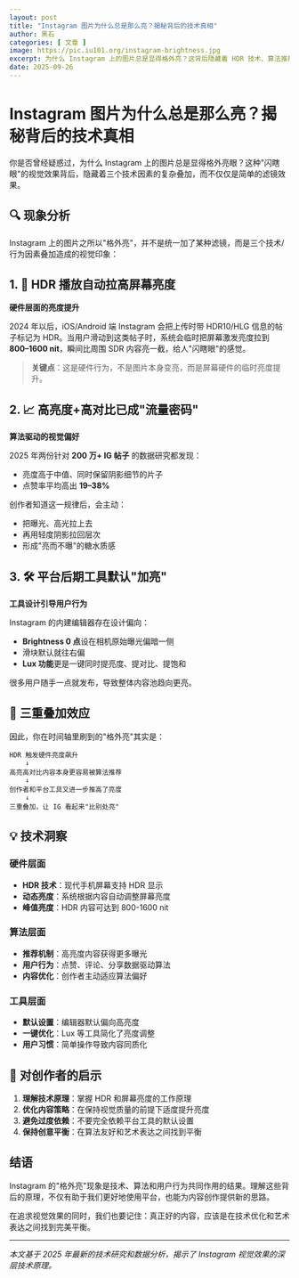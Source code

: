 ```yaml
---
layout: post
title: "Instagram 图片为什么总是那么亮？揭秘背后的技术真相"
author: 黑石
categories: [ 文章 ]
image: https://pic.iu101.org/instagram-brightness.jpg
excerpt: 为什么 Instagram 上的图片总是显得格外亮？这背后隐藏着 HDR 技术、算法推荐和用户行为的复杂交互。本文深度解析这一现象的技术原理。
date: 2025-09-26
---
```


# Instagram 图片为什么总是那么亮？揭秘背后的技术真相

你是否曾经疑惑过，为什么 Instagram 上的图片总是显得格外亮眼？这种"闪瞎眼"的视觉效果背后，隐藏着三个技术因素的复杂叠加，而不仅仅是简单的滤镜效果。

## 🔍 现象分析

Instagram 上的图片之所以"格外亮"，并不是统一加了某种滤镜，而是三个技术/行为因素叠加造成的视觉印象：

## 1. 📱 HDR 播放自动拉高屏幕亮度

**硬件层面的亮度提升**

2024 年以后，iOS/Android 端 Instagram 会把上传时带 HDR10/HLG 信息的帖子标记为 HDR。当用户滑动到这类帖子时，系统会临时把屏幕激发亮度拉到 **800–1600 nit**，瞬间比周围 SDR 内容亮一截，给人"闪瞎眼"的感觉。

> **关键点**：这是硬件行为，不是图片本身变亮，而是屏幕硬件的临时亮度提升。

## 2. 📈 高亮度+高对比已成"流量密码"

**算法驱动的视觉偏好**

2025 年两份针对 **200 万+ IG 帖子** 的数据研究都发现：
- 亮度高于中值、同时保留阴影细节的片子
- 点赞率平均高出 **19–38%**

创作者知道这一规律后，会主动：
- 把曝光、高光拉上去
- 再用轻度阴影拉回层次
- 形成"亮而不曝"的糖水质感

## 3. 🛠️ 平台后期工具默认"加亮"

**工具设计引导用户行为**

Instagram 的内建编辑器存在设计偏向：
- **Brightness 0 点**设在相机原始曝光偏暗一侧
- 滑块默认就往右偏
- **Lux 功能**更是一键同时提亮度、提对比、提饱和

很多用户随手一点就发布，导致整体内容池趋向更亮。

## 🔄 三重叠加效应

因此，你在时间轴里刷到的"格外亮"其实是：

```
HDR 触发硬件亮度飙升 
    ↓
高亮高对比内容本身更容易被算法推荐 
    ↓
创作者和平台工具又进一步推高了亮度
    ↓
三重叠加，让 IG 看起来"比别处亮"
```

## 💡 技术洞察

### 硬件层面
- **HDR 技术**：现代手机屏幕支持 HDR 显示
- **动态亮度**：系统根据内容自动调整屏幕亮度
- **峰值亮度**：HDR 内容可达到 800-1600 nit

### 算法层面
- **推荐机制**：高亮度内容获得更多曝光
- **用户行为**：点赞、评论、分享数据驱动算法
- **内容优化**：创作者主动适应算法偏好

### 工具层面
- **默认设置**：编辑器默认偏向高亮度
- **一键优化**：Lux 等工具简化了亮度调整
- **用户习惯**：简单操作导致内容同质化

## 🎯 对创作者的启示

1. **理解技术原理**：掌握 HDR 和屏幕亮度的工作原理
2. **优化内容策略**：在保持视觉质量的前提下适度提升亮度
3. **避免过度依赖**：不要完全依赖平台工具的默认设置
4. **保持创意平衡**：在算法友好和艺术表达之间找到平衡

## 结语

Instagram 的"格外亮"现象是技术、算法和用户行为共同作用的结果。理解这些背后的原理，不仅有助于我们更好地使用平台，也能为内容创作提供新的思路。

在追求视觉效果的同时，我们也要记住：真正好的内容，应该是在技术优化和艺术表达之间找到完美平衡。

---

*本文基于 2025 年最新的技术研究和数据分析，揭示了 Instagram 视觉效果的深层技术原理。*
